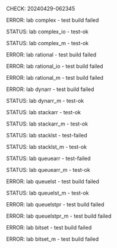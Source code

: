 CHECK: 20240429-062345
ERROR: lab complex - test build failed
STATUS: lab complex_io - test-ok
STATUS: lab complex_m - test-ok
ERROR: lab rational - test build failed
ERROR: lab rational_io - test build failed
ERROR: lab rational_m - test build failed
ERROR: lab dynarr - test build failed
STATUS: lab dynarr_m - test-ok
STATUS: lab stackarr - test-ok
STATUS: lab stackarr_m - test-ok
STATUS: lab stacklst - test-failed
STATUS: lab stacklst_m - test-ok
STATUS: lab queuearr - test-failed
STATUS: lab queuearr_m - test-ok
ERROR: lab queuelst - test build failed
STATUS: lab queuelst_m - test-ok
ERROR: lab queuelstpr - test build failed
ERROR: lab queuelstpr_m - test build failed
ERROR: lab bitset - test build failed
ERROR: lab bitset_m - test build failed
